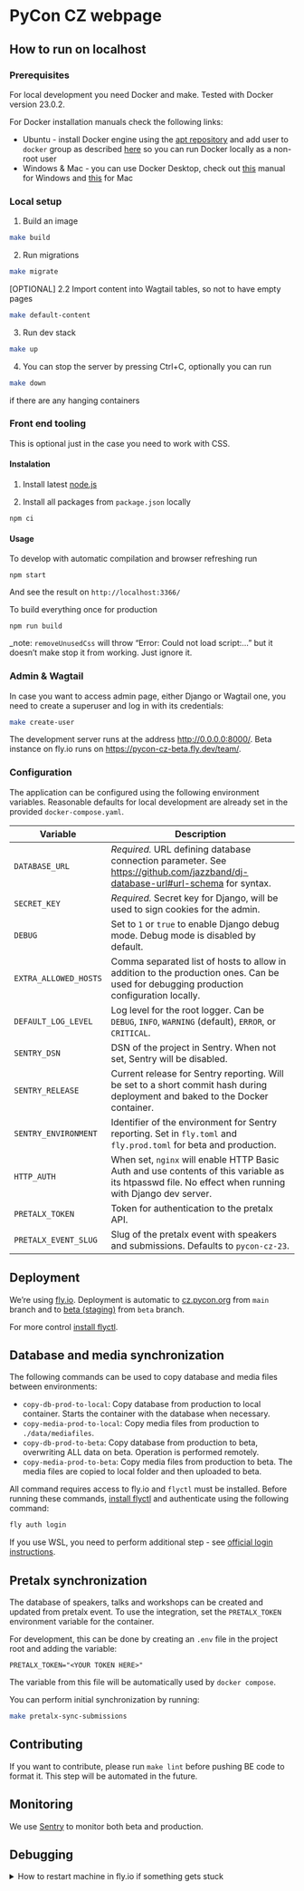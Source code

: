 # PyCon CZ webpage

## How to run on localhost

### Prerequisites
For local development you need Docker and make.
Tested with Docker version 23.0.2.

For Docker installation manuals check the following links:
* Ubuntu - install Docker engine using the [apt repository](https://docs.docker.com/engine/install/ubuntu/#install-using-the-repository) and add user to `docker` group as described [here](https://docs.docker.com/engine/install/linux-postinstall/#manage-docker-as-a-non-root-user) so you can run Docker locally as a non-root user
* Windows & Mac - you can use Docker Desktop, check out [this](https://docs.docker.com/desktop/install/windows-install/) manual for Windows and [this](https://docs.docker.com/desktop/install/mac-install/) for Mac 

### Local setup
1. Build an image
```bash
make build
```
2. Run migrations 
```bash
make migrate
```

[OPTIONAL] 2.2 Import content into Wagtail tables, so not to have empty pages
```bash
make default-content
```

3. Run dev stack
```bash
make up
```

4. You can stop the server by pressing Ctrl+C, optionally you can run 
```bash
make down
```
if there are any hanging containers

### Front end tooling
This is optional just in the case you need to work with CSS.

#### Instalation

1. Install latest [node.js](https://nodejs.org/)

2. Install all packages from `package.json` locally
```shell
npm ci
```

#### Usage
To develop with automatic compilation and browser refreshing run
```shell
npm start
```
And see the result on `http://localhost:3366/`

To build everything once for production
```shell
npm run build
```
_note: `removeUnusedCss` will throw “Error: Could not load script:…” but it doesn’t make stop it from working. Just ignore it.

### Admin & Wagtail
In case you want to access admin page, either Django or Wagtail one, you need to create a superuser and log in with its credentials:
```bash
make create-user
```

The development server runs at the address http://0.0.0.0:8000/. Beta instance on fly.io runs on https://pycon-cz-beta.fly.dev/team/.

### Configuration

The application can be configured using the following environment variables. Reasonable defaults for local development
are already set in the provided `docker-compose.yaml`.

| Variable              | Description                                                                                                                                          |
|-----------------------|------------------------------------------------------------------------------------------------------------------------------------------------------|
| `DATABASE_URL`        | *Required.* URL defining database connection parameter. See https://github.com/jazzband/dj-database-url#url-schema for syntax.                       |
| `SECRET_KEY`          | *Required.* Secret key for Django, will be used to sign cookies for the admin.                                                                       |
| `DEBUG`               | Set to `1` or `true` to enable Django debug mode. Debug mode is disabled by default.                                                                 |
| `EXTRA_ALLOWED_HOSTS` | Comma separated list of hosts to allow in addition to the production ones. Can be used for debugging production configuration locally.               |
| `DEFAULT_LOG_LEVEL`   | Log level for the root logger. Can be `DEBUG`, `INFO`, `WARNING` (default), `ERROR`, or `CRITICAL`.                                                  |
| `SENTRY_DSN`          | DSN of the project in Sentry. When not set, Sentry will be disabled.                                                                                 |
| `SENTRY_RELEASE`      | Current release for Sentry reporting. Will be set to a short commit hash during deployment and baked to the Docker container.                        |
| `SENTRY_ENVIRONMENT`  | Identifier of the environment for Sentry reporting. Set in `fly.toml` and `fly.prod.toml` for beta and production.                                   |
| `HTTP_AUTH`           | When set, `nginx` will enable HTTP Basic Auth and use contents of this variable as its htpasswd file. No effect when running with Django dev server. |
| `PRETALX_TOKEN`       | Token for authentication to the pretalx API.                                                                                                         |
| `PRETALX_EVENT_SLUG`  | Slug of the pretalx event with speakers and submissions. Defaults to `pycon-cz-23`.                                                                  |

## Deployment
We’re using [fly.io](https://fly.io). Deployment is automatic to [cz.pycon.org](https://cz.pycon.org) from `main` branch and to [beta (staging)](https://pycon-cz-beta.fly.dev) from `beta` branch.

For more control [install flyctl](https://fly.io/docs/hands-on/install-flyctl/).

## Database and media synchronization

The following commands can be used to copy database and media files between environments:

* `copy-db-prod-to-local`: Copy database from production to local container. Starts the container with the database when necessary.
* `copy-media-prod-to-local`: Copy media files from production to `./data/mediafiles`.
* `copy-db-prod-to-beta`: Copy database from production to beta, overwriting ALL data on beta. Operation is performed remotely.
* `copy-media-prod-to-beta`: Copy media files from production to beta. The media files are copied to local folder and then uploaded to beta.

All command requires access to fly.io and `flyctl` must be installed. Before running these commands, [install flyctl](https://fly.io/docs/hands-on/install-flyctl/)
and authenticate using the following command:

```bash
fly auth login
```

If you use WSL, you need to perform additional step - see [official login instructions](https://fly.io/docs/hands-on/sign-in/).

## Pretalx synchronization

The database of speakers, talks and workshops can be created and updated from pretalx event. To use the integration,
set the `PRETALX_TOKEN` environment variable for the container.

For development, this can be done by creating an `.env` file in the project root and adding the variable:

```shell
PRETALX_TOKEN="<YOUR TOKEN HERE>"
```

The variable from this file will be automatically used by `docker compose`.

You can perform initial synchronization by running:

```bash
make pretalx-sync-submissions
```

## Contributing
If you want to contribute, please run `make lint` before pushing BE code to format it. This step will be automated in the future.

## Monitoring
We use [Sentry](https://sentry.monitora.cz/) to monitor both beta and production.

## Debugging
<details>
  <summary>How to restart machine in fly.io if something gets stuck</summary>

```
fly machines list --app pycon-cz-beta-db
fly machines restart machine-id --app pycon-cz-beta-db
```
</details>
